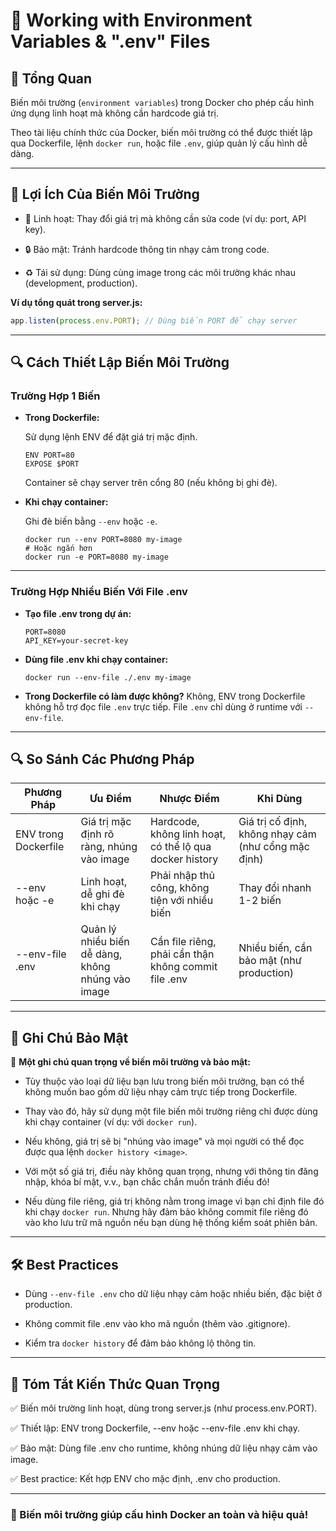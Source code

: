 # 📝 Working with Environment Variables & ".env" Files

## 📌 Tổng Quan

Biến môi trường (`environment variables`) trong Docker cho phép cấu hình ứng dụng linh hoạt mà không cần hardcode giá trị.  

Theo tài liệu chính thức của Docker, biến môi trường có thể được thiết lập qua Dockerfile, lệnh `docker run`, hoặc file `.env`, giúp quản lý cấu hình dễ dàng.

---

## 🚀 Lợi Ích Của Biến Môi Trường

- 🔄 Linh hoạt: Thay đổi giá trị mà không cần sửa code (ví dụ: port, API key).

- 🔒 Bảo mật: Tránh hardcode thông tin nhạy cảm trong code.

- ♻️ Tái sử dụng: Dùng cùng image trong các môi trường khác nhau (development, production).

**Ví dụ tổng quát trong server.js:**

```js
app.listen(process.env.PORT); // Dùng biến PORT để chạy server
```

---

## 🔍 Cách Thiết Lập Biến Môi Trường

### Trường Hợp 1 Biến

- **Trong Dockerfile:**  

  Sử dụng lệnh ENV để đặt giá trị mặc định.

  ```
  ENV PORT=80
  EXPOSE $PORT
  ```

  Container sẽ chạy server trên cổng 80 (nếu không bị ghi đè).

- **Khi chạy container:**  

  Ghi đè biến bằng `--env` hoặc `-e`.

  ```
  docker run --env PORT=8080 my-image
  # Hoặc ngắn hơn
  docker run -e PORT=8080 my-image
  ```

---

### Trường Hợp Nhiều Biến Với File .env

- **Tạo file .env trong dự án:**

  ```
  PORT=8080
  API_KEY=your-secret-key
  ```

- **Dùng file .env khi chạy container:**

  ```
  docker run --env-file ./.env my-image
  ```

- **Trong Dockerfile có làm được không?** Không, ENV trong Dockerfile không hỗ trợ đọc file `.env` trực tiếp. File `.env` chỉ dùng ở runtime với `--env-file`.

---

## 🔍 So Sánh Các Phương Pháp

| Phương Pháp         | Ưu Điểm                                 | Nhược Điểm                                         | Khi Dùng                        |
|---------------------|------------------------------------------|----------------------------------------------------|----------------------------------|
| ENV trong Dockerfile| Giá trị mặc định rõ ràng, nhúng vào image| Hardcode, không linh hoạt, có thể lộ qua docker history | Giá trị cố định, không nhạy cảm (như cổng mặc định) |
| --env hoặc -e       | Linh hoạt, dễ ghi đè khi chạy            | Phải nhập thủ công, không tiện với nhiều biến       | Thay đổi nhanh 1-2 biến         |
| --env-file .env     | Quản lý nhiều biến dễ dàng, không nhúng vào image | Cần file riêng, phải cẩn thận không commit file .env | Nhiều biến, cần bảo mật (như production) |

---

## 📝 Ghi Chú Bảo Mật

🔐 **Một ghi chú quan trọng về biến môi trường và bảo mật:**  

- Tùy thuộc vào loại dữ liệu bạn lưu trong biến môi trường, bạn có thể không muốn bao gồm dữ liệu nhạy cảm trực tiếp trong Dockerfile.

- Thay vào đó, hãy sử dụng một file biến môi trường riêng chỉ được dùng khi chạy container (ví dụ: với `docker run`).  

- Nếu không, giá trị sẽ bị "nhúng vào image" và mọi người có thể đọc được qua lệnh `docker history <image>`. 

- Với một số giá trị, điều này không quan trọng, nhưng với thông tin đăng nhập, khóa bí mật, v.v., bạn chắc chắn muốn tránh điều đó!  

- Nếu dùng file riêng, giá trị không nằm trong image vì bạn chỉ định file đó khi chạy `docker run`. Nhưng hãy đảm bảo không commit file riêng đó vào kho lưu trữ mã nguồn nếu bạn dùng hệ thống kiểm soát phiên bản.

---

## 🛠️ Best Practices

- Dùng `--env-file .env` cho dữ liệu nhạy cảm hoặc nhiều biến, đặc biệt ở production.

- Không commit file .env vào kho mã nguồn (thêm vào .gitignore).

- Kiểm tra `docker history` để đảm bảo không lộ thông tin.

---

## 📌 Tóm Tắt Kiến Thức Quan Trọng

✅ Biến môi trường linh hoạt, dùng trong server.js (như process.env.PORT).

✅ Thiết lập: ENV trong Dockerfile, --env hoặc --env-file .env khi chạy.

✅ Bảo mật: Dùng file .env cho runtime, không nhúng dữ liệu nhạy cảm vào image.

✅ Best practice: Kết hợp ENV cho mặc định, .env cho production.

---

### 🚀 Biến môi trường giúp cấu hình Docker an toàn và hiệu quả!
